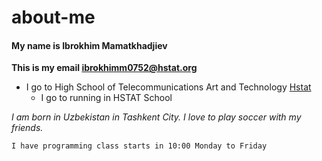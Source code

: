 # about-me 
 
#### My name is Ibrokhim Mamatkhadjiev 

**This is my email ibrokhimm0752@hstat.org**

 * I go to High School of Telecommunications Art and Technology [Hstat](https://www.hstat.org/)
   * I go to running in HSTAT School
   
_I am born in Uzbekistan in Tashkent City. I love to play soccer with my friends._

 ```I have programming class starts in 10:00 Monday to Friday```
 
